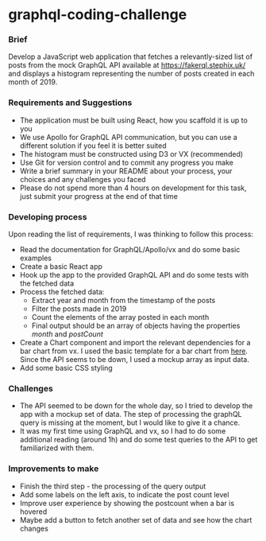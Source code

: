 # graphql-coding-challenge

### Brief
Develop a JavaScript web application that fetches a relevantly-sized list of posts from the mock GraphQL API available at https://fakerql.stephix.uk/ and displays a histogram representing the number of posts created in each month of 2019.

### Requirements and Suggestions

* The application must be built using React, how you scaffold it is up to you
* We use Apollo for GraphQL API communication, but you can use a different solution if you feel it is better suited
* The histogram must be constructed using D3 or VX (recommended)
* Use Git for version control and to commit any progress you make
* Write a brief summary in your README about your process, your choices and any challenges you faced
* Please do not spend more than 4 hours on development for this task, just submit your progress at the end of that time

### Developing process

Upon reading the list of requirements, I was thinking to follow this process:
* Read the documentation for GraphQL/Apollo/vx and do some basic examples
* Create a basic React app
* Hook up the app to the provided GraphQL API and do some tests with the fetched data
* Process the fetched data:
  * Extract year and month from the timestamp of the posts
  * Filter the posts made in 2019
  * Count the elements of the array posted in each month
  * Final output should be an array of objects having the properties *month* and *postCount*
* Create a Chart component and import the relevant dependencies for a bar chart from vx. I used the basic template for a bar chart from [here](https://github.com/airbnb/visx). Since the API seems to be down, I used a mockup array as input data.
* Add some basic CSS styling

### Challenges

* The API seemed to be down for the whole day, so I tried to develop the app with a mockup set of data. The step of processing the graphQL query is missing at the moment, but I would like to give it a chance.
* It was my first time using GraphQL and vx, so I had to do some additional reading (around 1h) and do some test queries to the API to get familiarized with them.

### Improvements to make

* Finish the third step - the processing of the query output
* Add some labels on the left axis, to indicate the post count level
* Improve user experience by showing the postcount when a bar is hovered
* Maybe add a button to fetch another set of data and see how the chart changes
